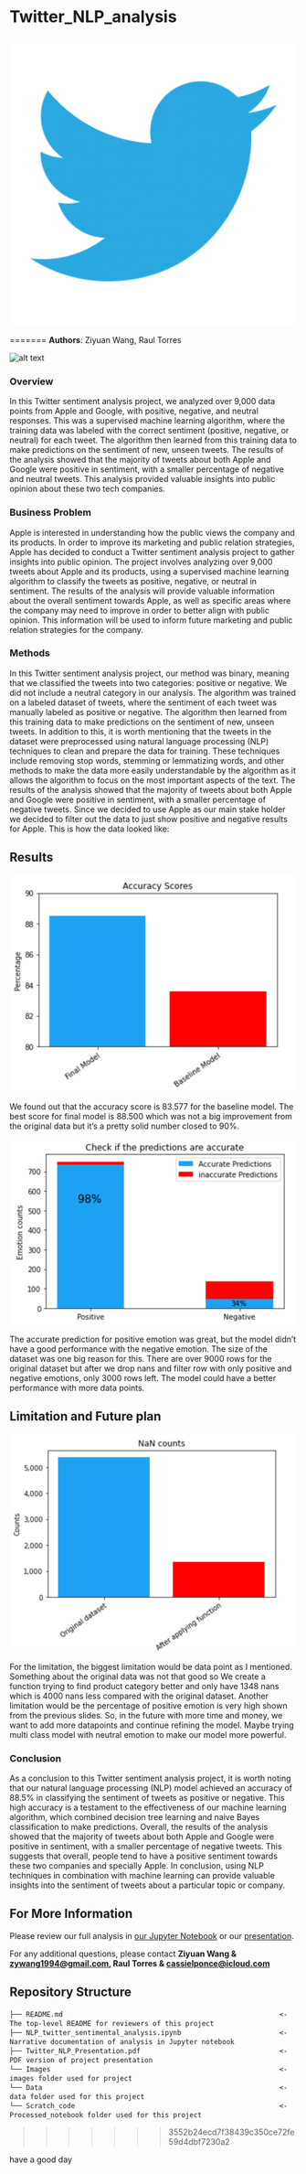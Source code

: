# Twitter_NLP_analysis

![graph1](./Images/twitter_bird.png)

=======
**Authors**:  Ziyuan Wang, Raul Torres

![alt text](twitter_bird.png)
### Overview

In this Twitter sentiment analysis project, we analyzed over 9,000 data points from Apple and Google, with positive, negative, and neutral responses. This was a supervised machine learning algorithm, where the training data was labeled with the correct sentiment (positive, negative, or neutral) for each tweet. The algorithm then learned from this training data to make predictions on the sentiment of new, unseen tweets. The results of the analysis showed that the majority of tweets about both Apple and Google were positive in sentiment, with a smaller percentage of negative and neutral tweets. This analysis provided valuable insights into public opinion about these two tech companies.


### Business Problem 

Apple is interested in understanding how the public views the company and its products. In order to improve its marketing and public relation strategies, Apple has decided to conduct a Twitter sentiment analysis project to gather insights into public opinion. The project involves analyzing over 9,000 tweets about Apple and its products, using a supervised machine learning algorithm to classify the tweets as positive, negative, or neutral in sentiment. The results of the analysis will provide valuable information about the overall sentiment towards Apple, as well as specific areas where the company may need to improve in order to better align with public opinion. This information will be used to inform future marketing and public relation strategies for the company.


### Methods 

In this Twitter sentiment analysis project, our method was binary, meaning that we classified the tweets into two categories: positive or negative. We did not include a neutral category in our analysis. The algorithm was trained on a labeled dataset of tweets, where the sentiment of each tweet was manually labeled as positive or negative. The algorithm then learned from this training data to make predictions on the sentiment of new, unseen tweets. 
In addition to this, it is worth mentioning that the tweets in the dataset were preprocessed using natural language processing (NLP) techniques to clean and prepare the data for training. These techniques  include removing stop words, stemming or lemmatizing words, and other methods to make the data more easily understandable by the algorithm as it allows the algorithm to focus on the most important aspects of the text.
The results of the analysis showed that the majority of tweets about both Apple and Google were positive in sentiment, with a smaller percentage of negative tweets. Since we decided to use Apple as our main stake holder we decided to filter out the data to just show positive and negative results for Apple. 
This is how the data looked like:



## Results

![graph2](./Images/acc.png)

We found out that the accuracy score is 83.577 for the baseline model. The best score for final model is 88.500 which was not a big improvement from the original data but it’s a pretty solid number closed to 90%.

![graph3](./Images/prediction.png)

The accurate prediction for positive emotion was great, but the model didn’t have a good performance with the negative emotion. The size of the dataset was one big reason for this. There are over 9000 rows for the original dataset but after we drop nans and filter row with only positive and negative emotions, only 3000 rows left. The model could have a better performance with more data points.

## Limitation and Future plan

![graph4](./Images/nan.png)

For the limitation, the biggest limitation would be data point as I mentioned. Something about the original data was not that good so We create a function trying to find product category better and only have 1348 nans which is 4000 nans less compared with the original dataset. Another limitation would be the percentage of positive emotion is very high shown from the previous slides. So, in the future with more time and money, we want to add more datapoints and continue refining the model. Maybe trying multi class model with neutral emotion to make our model more powerful.

### Conclusion
As a conclusion to this Twitter sentiment analysis project, it is worth noting that our natural language processing (NLP) model achieved an accuracy of 88.5% in classifying the sentiment of tweets as positive or negative. This high accuracy is a testament to the effectiveness of our machine learning algorithm, which combined decision tree learning and naive Bayes classification to make predictions. Overall, the results of the analysis showed that the majority of tweets about both Apple and Google were positive in sentiment, with a smaller percentage of negative tweets. This suggests that overall, people tend to have a positive sentiment towards these two companies and specially Apple. In conclusion, using NLP techniques in combination with machine learning can provide valuable insights into the sentiment of tweets about a particular topic or company.



## For More Information

Please review our full analysis in [our Jupyter Notebook](./NLP_twitter_sentimental_analysis.ipynb) or our [presentation](./Twitter_NLP_Presentation.pdf).

For any additional questions, please contact **Ziyuan Wang & zywang1994@gmail.com, Raul Torres & cassielponce@icloud.com**

## Repository Structure

```
├── README.md                                                     <- The top-level README for reviewers of this project
├── NLP_twitter_sentimental_analysis.ipynb                        <- Narrative documentation of analysis in Jupyter notebook
├── Twitter_NLP_Presentation.pdf                                  <- PDF version of project presentation
└── Images                                                        <- images folder used for project
└── Data                                                          <- data folder used for this project
└── Scratch_code                                                  <- Processed_notebook folder used for this project
```
>>>>>>> 3552b24ecd7f38439c350ce72fe59d4dbf7230a2


have a good day
